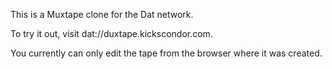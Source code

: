 This is a Muxtape clone for the Dat network.

To try it out, visit dat://duxtape.kickscondor.com.

You currently can only edit the tape from the browser where it was created.
